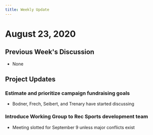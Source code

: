 ```yaml
---
title: Weekly Update
---
```

# August 23, 2020
## Previous Week's Discussion
- None

## Project Updates
### Estimate and prioritize campaign fundraising goals
- Bodner, Frech, Seibert, and Trenary have started discussing

### Introduce Working Group to Rec Sports development team
- Meeting slotted for September 9 unless major conflicts exist
